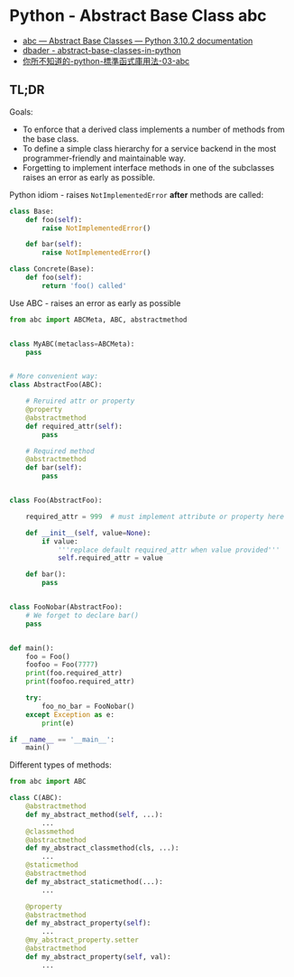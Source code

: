 # Python - Abstract Base Class abc

- [abc — Abstract Base Classes — Python 3.10.2 documentation](https://docs.python.org/3/library/abc.html)
- [dbader - abstract-base-classes-in-python](https://dbader.org/blog/abstract-base-classes-in-python)
- [你所不知道的-python-標準函式庫用法-03-abc](https://blog.louie.lu/2017/07/28/%E4%BD%A0%E6%89%80%E4%B8%8D%E7%9F%A5%E9%81%93%E7%9A%84-python-%E6%A8%99%E6%BA%96%E5%87%BD%E5%BC%8F%E5%BA%AB%E7%94%A8%E6%B3%95-03-abc/)

## TL;DR

Goals:

- To enforce that a derived class implements a number of methods from the base class.
- To define a simple class hierarchy for a service backend in the most programmer-friendly and maintainable way.
- Forgetting to implement interface methods in one of the subclasses raises an error as early as possible.

Python idiom - raises `NotImplementedError` **after** methods are called:

```python
class Base:
    def foo(self):
        raise NotImplementedError()

    def bar(self):
        raise NotImplementedError()

class Concrete(Base):
    def foo(self):
        return 'foo() called'
```

Use ABC - raises an error as early as possible

```python
from abc import ABCMeta, ABC, abstractmethod


class MyABC(metaclass=ABCMeta):
    pass


# More convenient way:
class AbstractFoo(ABC):

    # Reruired attr or property
    @property
    @abstractmethod
    def required_attr(self):
        pass

    # Required method
    @abstractmethod
    def bar(self):
        pass


class Foo(AbstractFoo):

    required_attr = 999  # must implement attribute or property here

    def __init__(self, value=None):
        if value:
            '''replace default required_attr when value provided'''
            self.required_attr = value

    def bar():
        pass


class FooNobar(AbstractFoo):
    # We forget to declare bar()
    pass


def main():
    foo = Foo()
    foofoo = Foo(7777)
    print(foo.required_attr)
    print(foofoo.required_attr)

    try:
        foo_no_bar = FooNobar()
    except Exception as e:
        print(e)

if __name__ == '__main__':
    main()
```

Different types of methods:

```python
from abc import ABC

class C(ABC):
    @abstractmethod
    def my_abstract_method(self, ...):
        ...
    @classmethod
    @abstractmethod
    def my_abstract_classmethod(cls, ...):
        ...
    @staticmethod
    @abstractmethod
    def my_abstract_staticmethod(...):
        ...

    @property
    @abstractmethod
    def my_abstract_property(self):
        ...
    @my_abstract_property.setter
    @abstractmethod
    def my_abstract_property(self, val):
        ...
```
